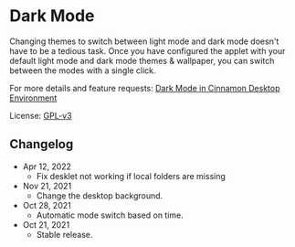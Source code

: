 # Dark Mode

Changing themes to switch between light mode and dark mode doesn't have to be a tedious task. Once you have configured
the applet with your default light mode and dark mode themes & wallpaper, you can switch between the modes with a single click.

For more details and feature requests: [Dark Mode in Cinnamon Desktop Environment](https://www.linuxedo.com/2021/10/dark-mode-in-cinnamon-desktop.html)

License: [GPL-v3](https://github.com/linuxedo/cinnamon-dark-mode-applet/blob/main/LICENSE)

## Changelog
* Apr 12, 2022
  - Fix desklet not working if local folders are missing
* Nov 21, 2021
  - Change the desktop background.
* Oct 28, 2021
  - Automatic mode switch based on time.
* Oct 21, 2021
  - Stable release.